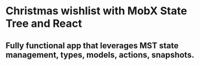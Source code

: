 # Christmas wishlist with MobX State Tree and React
## Fully functional app that leverages MST state management, types, models, actions, snapshots.

